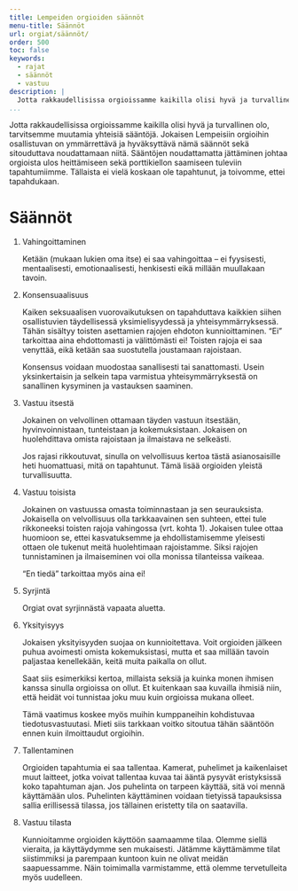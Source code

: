 ```yaml
---
title: Lempeiden orgioiden säännöt
menu-title: Säännöt
url: orgiat/säännöt/
order: 500
toc: false
keywords:
  - rajat
  - säännöt
  - vastuu
description: |
  Jotta rakkaudellisissa orgioissamme kaikilla olisi hyvä ja turvallinen olo, tarvitsemme muutamia yhteisiä sääntöjä.
...
```


Jotta rakkaudellisissa orgioissamme kaikilla olisi hyvä ja turvallinen olo, tarvitsemme muutamia yhteisiä sääntöjä.
Jokaisen Lempeisiin orgioihin osallistuvan on ymmärrettävä ja hyväksyttävä nämä säännöt sekä sitouduttava noudattamaan niitä.
Sääntöjen noudattamatta jättäminen johtaa orgioista ulos heittämiseen sekä porttikiellon saamiseen tuleviin tapahtumiimme.
Tällaista ei vielä koskaan ole tapahtunut, ja toivomme, ettei tapahdukaan.

# Säännöt

1.  Vahingoittaminen

    Ketään (mukaan lukien oma itse) ei saa vahingoittaa – ei fyysisesti, mentaalisesti, emotionaalisesti, henkisesti eikä millään muullakaan tavoin.

2.  Konsensuaalisuus

    Kaiken seksuaalisen vuorovaikutuksen on tapahduttava kaikkien siihen osallistuvien täydellisessä yksimielisyydessä ja yhteisymmärryksessä.
    Tähän sisältyy toisten asettamien rajojen ehdoton kunnioittaminen.
    “Ei” tarkoittaa aina ehdottomasti ja välittömästi ei!
    Toisten rajoja ei saa venyttää, eikä ketään saa suostutella joustamaan rajoistaan.

    Konsensus voidaan muodostaa sanallisesti tai sanattomasti.
    Usein yksinkertaisin ja selkein tapa varmistua yhteisymmärryksestä on sanallinen kysyminen ja vastauksen saaminen.

3.  Vastuu itsestä

    Jokainen on velvollinen ottamaan täyden vastuun itsestään, hyvinvoinnistaan, tunteistaan ja kokemuksistaan.
    Jokaisen on huolehdittava omista rajoistaan ja ilmaistava ne selkeästi.

    Jos rajasi rikkoutuvat, sinulla on velvollisuus kertoa tästä asianosaisille heti huomattuasi, mitä on tapahtunut.
    Tämä lisää orgioiden yleistä turvallisuutta.

4.  Vastuu toisista

    Jokainen on vastuussa omasta toiminnastaan ja sen seurauksista.
    Jokaisella on velvollisuus olla tarkkaavainen sen suhteen, ettei tule rikkoneeksi toisten rajoja vahingossa (vrt. kohta 1).
    Jokaisen tulee ottaa huomioon se, ettei kasvatuksemme ja ehdollistamisemme yleisesti ottaen ole tukenut meitä huolehtimaan rajoistamme.
    Siksi rajojen tunnistaminen ja ilmaiseminen voi olla monissa tilanteissa vaikeaa.

    “En tiedä” tarkoittaa myös aina ei!

5.  Syrjintä

    Orgiat ovat syrjinnästä vapaata aluetta.

6.  Yksityisyys

    Jokaisen yksityisyyden suojaa on kunnioitettava.
    Voit orgioiden jälkeen puhua avoimesti omista kokemuksistasi, mutta et saa millään tavoin paljastaa kenellekään, keitä muita paikalla on ollut.

    Saat siis esimerkiksi kertoa, millaista seksiä ja kuinka monen ihmisen kanssa sinulla orgioissa on ollut.
    Et kuitenkaan saa kuvailla ihmisiä niin, että heidät voi tunnistaa joku muu kuin orgioissa mukana olleet.

    Tämä vaatimus koskee myös muihin kumppaneihin kohdistuvaa tiedotusvastuutasi.
    Mieti siis tarkkaan voitko sitoutua tähän sääntöön ennen kuin ilmoittaudut orgioihin.

7.  Tallentaminen

    Orgioiden tapahtumia ei saa tallentaa.
    Kamerat, puhelimet ja kaikenlaiset muut laitteet, jotka voivat tallentaa kuvaa tai ääntä pysyvät eristyksissä koko tapahtuman ajan.
    Jos puhelinta on tarpeen käyttää, sitä voi mennä käyttämään ulos.
    Puhelinten käyttäminen voidaan tietyissä tapauksissa sallia erillisessä tilassa, jos tällainen eristetty tila on saatavilla.

8.  Vastuu tilasta

    Kunnioitamme orgioiden käyttöön saamaamme tilaa.
    Olemme siellä vieraita, ja käyttäydymme sen mukaisesti.
    Jätämme käyttämämme tilat siistimmiksi ja parempaan kuntoon kuin ne olivat meidän saapuessamme.
    Näin toimimalla varmistamme, että olemme tervetulleita myös uudelleen.

